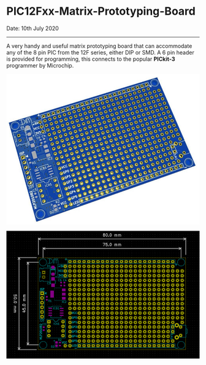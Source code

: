 # PIC12Fxx-Matrix-Prototyping-Board
Date: 10th July 2020

---

A very handy and useful matrix prototyping board that can accommodate any of the 8 pin PIC from the 12F series, either DIP or SMD. A 6 pin header is provided for programming, this connects to the popular **PICkit-3** programmer by Microchip.

![PCB Layout](https://github.com/Mottramlabs/PIC12Fxx-Matrix-Prototyping-Board/blob/master/Board%20Details/Layout.jpg?raw=true)



![Dims](https://github.com/Mottramlabs/PIC12Fxx-Matrix-Prototyping-Board/blob/master/Board%20Details/Dims.png?raw=true)